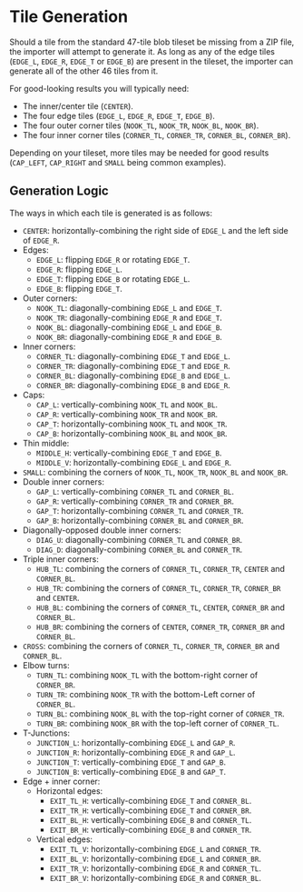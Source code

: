 # Tile Generation
Should a tile from the standard 47-tile blob tileset be missing from a ZIP file, the importer will attempt to generate it. As long as any of the edge tiles (`EDGE_L`, `EDGE_R`, `EDGE_T` or `EDGE_B`) are present in the tileset, the importer can generate all of the other 46 tiles from it.

For good-looking results you will typically need:
- The inner/center tile (`CENTER`).
- The four edge tiles (`EDGE_L`, `EDGE_R`, `EDGE_T`, `EDGE_B`).
- The four outer corner tiles (`NOOK_TL`, `NOOK_TR`, `NOOK_BL`, `NOOK_BR`).
- The four inner corner tiles (`CORNER_TL`, `CORNER_TR`, `CORNER_BL`, `CORNER_BR`).

Depending on your tileset, more tiles may be needed for good results (`CAP_LEFT`, `CAP_RIGHT` and `SMALL` being common examples).

## Generation Logic
The ways in which each tile is generated is as follows:
- `CENTER`: horizontally-combining the right side of `EDGE_L` and the left side of `EDGE_R`.
- Edges:
  - `EDGE_L`: flipping `EDGE_R` or rotating `EDGE_T`.
  - `EDGE_R`: flipping `EDGE_L`.
  - `EDGE_T`: flipping `EDGE_B` or rotating `EDGE_L`.
  - `EDGE_B`: flipping `EDGE_T`.
- Outer corners:
  - `NOOK_TL`: diagonally-combining `EDGE_L` and `EDGE_T`.
  - `NOOK_TR`: diagonally-combining `EDGE_R` and `EDGE_T`.
  - `NOOK_BL`: diagonally-combining `EDGE_L` and `EDGE_B`.
  - `NOOK_BR`: diagonally-combining `EDGE_R` and `EDGE_B`.
- Inner corners:
  - `CORNER_TL`: diagonally-combining `EDGE_T` and `EDGE_L`.
  - `CORNER_TR`: diagonally-combining `EDGE_T` and `EDGE_R`.
  - `CORNER_BL`: diagonally-combining `EDGE_B` and `EDGE_L`.
  - `CORNER_BR`: diagonally-combining `EDGE_B` and `EDGE_R`.
- Caps:
  - `CAP_L`: vertically-combining `NOOK_TL` and `NOOK_BL`.
  - `CAP_R`: vertically-combining `NOOK_TR` and `NOOK_BR`.
  - `CAP_T`: horizontally-combining `NOOK_TL` and `NOOK_TR`.
  - `CAP_B`: horizontally-combining `NOOK_BL` and `NOOK_BR`.
- Thin middle:
  - `MIDDLE_H`: vertically-combining `EDGE_T` and `EDGE_B`.
  - `MIDDLE_V`: horizontally-combining `EDGE_L` and `EDGE_R`.
- `SMALL`: combining the corners of `NOOK_TL`, `NOOK_TR`, `NOOK_BL` and `NOOK_BR`.
- Double inner corners:
  - `GAP_L`: vertically-combining `CORNER_TL` and `CORNER_BL`.
  - `GAP_R`: vertically-combining `CORNER_TR` and `CORNER_BR`.
  - `GAP_T`: horizontally-combining `CORNER_TL` and `CORNER_TR`.
  - `GAP_B`: horizontally-combining `CORNER_BL` and `CORNER_BR`.
- Diagonally-opposed double inner corners:
  - `DIAG_U`: diagonally-combining `CORNER_TL` and `CORNER_BR`.
  - `DIAG_D`: diagonally-combining `CORNER_BL` and `CORNER_TR`.
- Triple inner corners:
  - `HUB_TL`: combining the corners of `CORNER_TL`, `CORNER_TR`, `CENTER` and `CORNER_BL`.
  - `HUB_TR`: combining the corners of `CORNER_TL`, `CORNER_TR`, `CORNER_BR` and `CENTER`.
  - `HUB_BL`: combining the corners of `CORNER_TL`, `CENTER`, `CORNER_BR` and `CORNER_BL`.
  - `HUB_BR`: combining the corners of `CENTER`, `CORNER_TR`, `CORNER_BR` and `CORNER_BL`.
- `CROSS`: combining the corners of `CORNER_TL`, `CORNER_TR`, `CORNER_BR` and `CORNER_BL`.
- Elbow turns:
  - `TURN_TL`: combining `NOOK_TL` with the bottom-right corner of `CORNER_BR`.
  - `TURN_TR`: combining `NOOK_TR` with the bottom-Left corner of `CORNER_BL`.
  - `TURN_BL`: combining `NOOK_BL` with the top-right corner of `CORNER_TR`.
  - `TURN_BR`: combining `NOOK_BR` with the top-left corner of `CORNER_TL`.
- T-Junctions:
  - `JUNCTION_L`: horizontally-combining `EDGE_L` and `GAP_R`.
  - `JUNCTION_R`: horizontally-combining `EDGE_R` and `GAP_L`.
  - `JUNCTION_T`: vertically-combining `EDGE_T` and `GAP_B`.
  - `JUNCTION_B`: vertically-combining `EDGE_B` and `GAP_T`.
- Edge + inner corner:
  - Horizontal edges:
	- `EXIT_TL_H`: vertically-combining `EDGE_T` and `CORNER_BL`.
	- `EXIT_TR_H`: vertically-combining `EDGE_T` and `CORNER_BR`.
	- `EXIT_BL_H`: vertically-combining `EDGE_B` and `CORNER_TL`.
	- `EXIT_BR_H`: vertically-combining `EDGE_B` and `CORNER_TR`.
  - Vertical edges:
	- `EXIT_TL_V`: horizontally-combining `EDGE_L` and `CORNER_TR`.
	- `EXIT_BL_V`: horizontally-combining `EDGE_L` and `CORNER_BR`.
	- `EXIT_TR_V`: horizontally-combining `EDGE_R` and `CORNER_TL`.
	- `EXIT_BR_V`: horizontally-combining `EDGE_R` and `CORNER_BL`.
